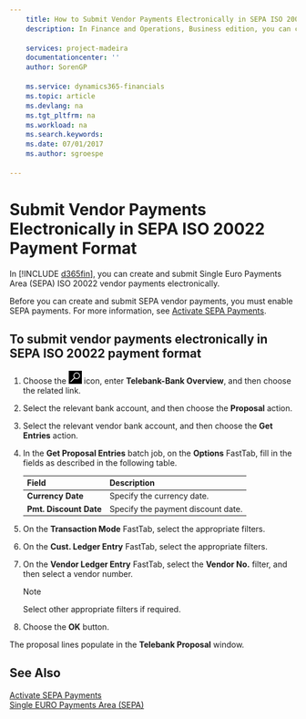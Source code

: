 ```yaml
---
    title: How to Submit Vendor Payments Electronically in SEPA ISO 20022 Payment Format
    description: In Finance and Operations, Business edition, you can create and submit Single Euro Payments Area (SEPA) ISO 20022 vendor payments electronically.

    services: project-madeira
    documentationcenter: ''
    author: SorenGP

    ms.service: dynamics365-financials
    ms.topic: article
    ms.devlang: na
    ms.tgt_pltfrm: na
    ms.workload: na
    ms.search.keywords:
    ms.date: 07/01/2017
    ms.author: sgroespe

---
```

# Submit Vendor Payments Electronically in SEPA ISO 20022 Payment Format
In [!INCLUDE [d365fin](../../includes/d365fin_md.md)], you can create and submit Single Euro Payments Area (SEPA) ISO 20022 vendor payments electronically.  

Before you can create and submit SEPA vendor payments, you must enable SEPA payments. For more information, see [Activate SEPA Payments](how-to-activate-sepa-payments.md).  

## To submit vendor payments electronically in SEPA ISO 20022 payment format  

1.  Choose the ![Search for Page or Report](../../media/ui-search/search_small.png "Search for Page or Report icon") icon, enter **Telebank-Bank Overview**, and then choose the related link.  
2.  Select the relevant bank account, and then choose the **Proposal** action.  
3.  Select the relevant vendor bank account, and then choose the **Get Entries** action.  
4.  In the **Get Proposal Entries** batch job, on the **Options** FastTab, fill in the fields as described in the following table.  

    |Field|Description|  
    |---------------------------------|---------------------------------------|  
    |**Currency Date**|Specify the currency date.|  
    |**Pmt. Discount Date**|Specify the payment discount date.|  

5.  On the **Transaction Mode** FastTab, select the appropriate filters.  
6.  On the **Cust. Ledger Entry** FastTab, select the appropriate filters.  
7.  On the **Vendor Ledger Entry** FastTab, select the **Vendor No.** filter, and then select a vendor number.  

    > [!NOTE]  
    >  Select other appropriate filters if required.  

8.  Choose the **OK** button.  

The proposal lines populate in the **Telebank Proposal** window.  

## See Also  
 [Activate SEPA Payments](how-to-activate-sepa-payments.md)   
 [Single EURO Payments Area (SEPA)](single-euro-payments-area-sepa-.md)   

